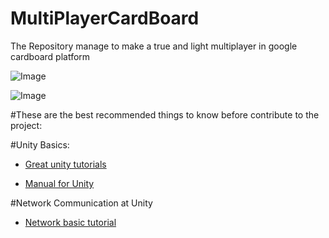 # MultiPlayerCardBoard
The Repository manage to make a true and light multiplayer  in google cardboard platform

![Image](https://cloud.githubusercontent.com/assets/3983904/7048633/ecfa25e4-de1c-11e4-8a98-ac2a03a3da95.png)

![Image](https://cloud.githubusercontent.com/assets/3983904/7049011/124ca856-de1f-11e4-983d-10d32a1559b1.png)



#These are the best recommended things to  know before contribute to the project:


#Unity Basics:
* [Great unity tutorials](http://unity3d.com/learn/tutorials/modules)

* [Manual for Unity](http://docs.unity3d.com/Manual/index.html)


#Network Communication at Unity
* [Network basic tutorial](http://www.paladinstudios.com/2013/07/10/how-to-create-an-online-multiplayer-game-with-unity/)
